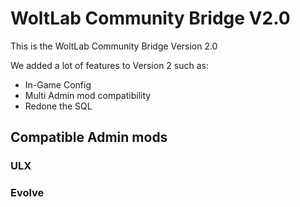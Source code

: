 # WoltLab Community Bridge V2.0 #

This is the WoltLab Community Bridge Version 2.0

We added a lot of features to Version 2 such as:

- In-Game Config
- Multi Admin mod compatibility
- Redone the SQL

## Compatible Admin mods ##

### ULX ###
### Evolve ###